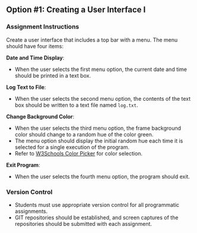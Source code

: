 ## Option #1: Creating a User Interface I

### Assignment Instructions

Create a user interface that includes a top bar with a menu. The menu should have four items:

**Date and Time Display**: 
   - When the user selects the first menu option, the current date and time should be printed in a text box.

**Log Text to File**: 
   - When the user selects the second menu option, the contents of the text box should be written to a text file named `log.txt`.

**Change Background Color**:
   - When the user selects the third menu option, the frame background color should change to a random hue of the color green. 
   - The menu option should display the initial random hue each time it is selected for a single execution of the program. 
   - Refer to [W3Schools Color Picker](https://www.w3schools.com/colors/colors_picker.asp) for color selection.

**Exit Program**:
   - When the user selects the fourth menu option, the program should exit.

### Version Control

- Students must use appropriate version control for all programmatic assignments.
- GIT repositories should be established, and screen captures of the repositories should be submitted with each assignment.
